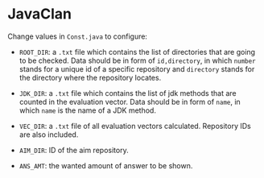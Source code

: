 # JavaClan



Change values in `Const.java` to configure:

- `ROOT_DIR`: a `.txt` file which contains the list of directories that are going to be checked. Data should be in form of `id,directory`, in which `number` stands for a unique id of a specific repository and `directory` stands for the directory where the repository locates.

- `JDK_DIR`: a `.txt` file which contains the list of jdk methods that are counted in the evaluation vector. Data should be in form of `name`, in which `name` is the name of a JDK method.

- `VEC_DIR`: a `.txt` file of all evaluation vectors calculated. Repository IDs are also included.

- `AIM_DIR`: ID of the aim repository.

- `ANS_AMT`: the wanted amount of answer to be shown.